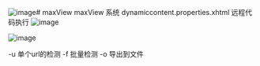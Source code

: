 ![image](https://github.com/user-attachments/assets/b2b0d285-ebf2-4f3d-a9df-6e523b08c8dd)# maxView
maxView 系统 dynamiccontent.properties.xhtml 远程代码执行
![image](https://github.com/user-attachments/assets/9848c710-b09e-4a6d-a7b8-4624583cc659)


![image](https://github.com/user-attachments/assets/0ddf65a5-c5a7-4361-88ca-5cec7b7eb662)



-u 单个url的检测
-f 批量检测
-o 导出到文件
